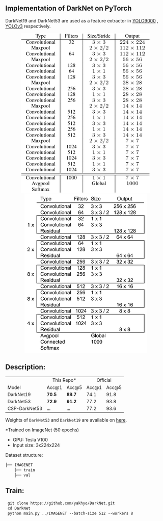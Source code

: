 ## Implementation of DarkNet on PyTorch

DarkNet19 and DarkNet53 are used as a feature extractor in [YOLO9000](https://arxiv.org/pdf/1612.08242.pdf)
, [YOLOv3](https://pjreddie.com/media/files/papers/YOLOv3.pdf) respectively.
<div align='center'>
  <img src='assets/darknet19.png' height="500px">
  <img src='assets/darknet53.png' height="500px">
</div>

##

## Description:

<table>
  <tr>
    <td></td>
    <td colspan="2" align="center">This Repo*</td>
    <td colspan="2" align="center">Official</td>
  </tr>
  <tr>
    <td>Model</td>
    <td>Acc@1</td>
    <td>Acc@5</td>
    <td>Acc@1</td>
    <td>Acc@5</td>
  </tr>
  <tr>
    <td>DarkNet19</td>
    <td><strong>70.5</strong></td>
    <td><strong>89.7</strong></td>
    <td>74.1</td>
    <td>91.8</td>
  </tr>
  <tr>
    <td>DarkNet53</td>
    <td><strong>72.9</strong></td>
    <td><strong>91.2</strong></td>
    <td>77.2</td>
    <td>93.8</td>
  </tr>
  <tr>
    <td>CSP-DarkNet53</td>
    <td><strong>...</strong></td>
    <td><strong>...</strong></td>
    <td>77.2</td>
    <td>93.6</td>
  </tr>
</table>

Weights of `DarkNet53` and `DarkNet19` are available
on [here](https://www.dropbox.com/sh/90it0q8tsclbpia/AAA0xcObKyndZ-r_Ia9vN1Xra?dl=0).

*Trained on ImageNet (50 epochs)

- GPU: Tesla V100
- Input size: 3x224x224

Dataset structure:

```
├── IMAGENET 
    ├── train
    ├── val
```

## Train:

```
 git clone https://github.com/yakhyo/DarkNet.git
 cd DarkNet
 python main.py ../IMAGENET --batch-size 512 --workers 8
```
